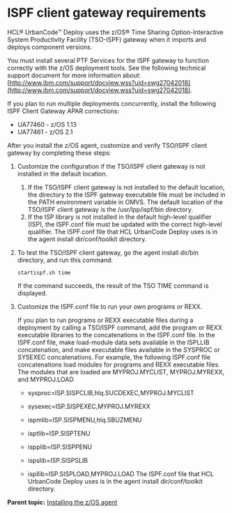 # ISPF client gateway requirements

HCL® UrbanCode™ Deploy uses the z/OS® Time Sharing Option-Interactive System Productivity Facility \(TSO-ISPF\) gateway when it imports and deploys component versions.

You must install several PTF Services for the ISPF gateway to function correctly with the z/OS deployment tools. See the following technical support document for more information about: [http://www.ibm.com/support/docview.wss?uid=swg27042018](http://www.ibm.com/support/docview.wss?uid=swg27042018).

If you plan to run multiple deployments concurrently, install the following ISPF Client Gateway APAR corrections:

-   UA77460 - z/OS 1.13
-   UA77461 - z/OS 2.1

After you install the z/OS agent, customize and verify TSO/ISPF client gateway by completing these steps:

1.  Customize the configuration if the TSO/ISPF client gateway is not installed in the default location.
    1.  If the TSO/ISPF client gateway is not installed to the default location, the directory to the ISPF gateway executable file must be included in the PATH environment variable in OMVS. The default location of the TSO/ISPF client gateway is the /usr/lpp/ispf/bin directory.
    2.  If the ISP library is not installed in the default high-level qualifier \(ISP\), the ISPF.conf file must be updated with the correct high-level qualifier. The ISPF.conf file that HCL UrbanCode Deploy uses is in the agent install dir/conf/toolkit directory.
2.  To test the TSO/ISPF client gateway, go the agent install dir/bin directory, and run this command:

    ```
    startispf.sh time
    ```

    If the command succeeds, the result of the TSO TIME command is displayed.

3.  Customize the ISPF.conf file to run your own programs or REXX.

    If you plan to run programs or REXX executable files during a deployment by calling a TSO/ISPF command, add the program or REXX executable libraries to the concatenations in the ISPF.conf file. In the ISPF.conf file, make load-module data sets available in the ISPLLIB concatenation, and make executable files available in the SYSPROC or SYSEXEC concatenations. For example, the following ISPF.conf file concatenations load modules for programs and REXX executable files. The modules that are loaded are MYPROJ.MYCLIST, MYPROJ.MYREXX, and MYPROJ.LOAD

    -   sysproc=ISP.SISPCLIB,hlq.SUCDEXEC,MYPROJ.MYCLIST

    -   sysexec=ISP.SISPEXEC,MYPROJ.MYREXX

    -   ispmlib=ISP.SISPMENU,hlq.SBUZMENU

    -   isptlib=ISP.SISPTENU

    -   ispplib=ISP.SISPPENU

    -   ispslib=ISP.SISPSLIB

    -   ispllib=ISP.SISPLOAD,MYPROJ.LOAD
    The ISPF.conf file that HCL UrbanCode Deploy uses is in the agent install dir/conf/toolkit directory.


**Parent topic:** [Installing the z/OS agent](../../com.ibm.udeploy.install.doc/topics/zos_installing_ov.md)

